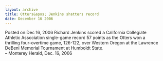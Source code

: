 ```yaml
---
layout: archive
title: Otters&apos; Jenkins shatters record
date: December 16 2006
---
```





<span class="date">Posted on Dec 16, 2006    </span>
Richard Jenkins scored a California Collegiate Athletic Association
single-game record 57 points as the Otters won a thrilling
four-overtime game, 126-122, over Western Oregon at the Lawrence
DeBeni Memorial Tournament at Humboldt State.<br>
&#x2013; Monterey Herald, Dec. 16, 2006<br/></br>




